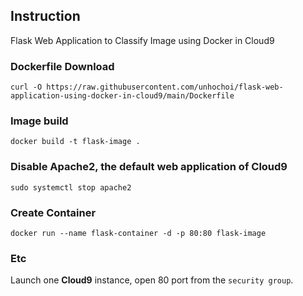 ## Instruction
Flask Web Application to Classify Image using Docker in Cloud9

### Dockerfile Download
```
curl -O https://raw.githubusercontent.com/unhochoi/flask-web-application-using-docker-in-cloud9/main/Dockerfile
```
### Image build
```
docker build -t flask-image .
```
### Disable Apache2, the default web application of Cloud9
```
sudo systemctl stop apache2
```
### Create Container
```
docker run --name flask-container -d -p 80:80 flask-image
```
### Etc
Launch one **Cloud9** instance, open 80 port from the `security group`.


